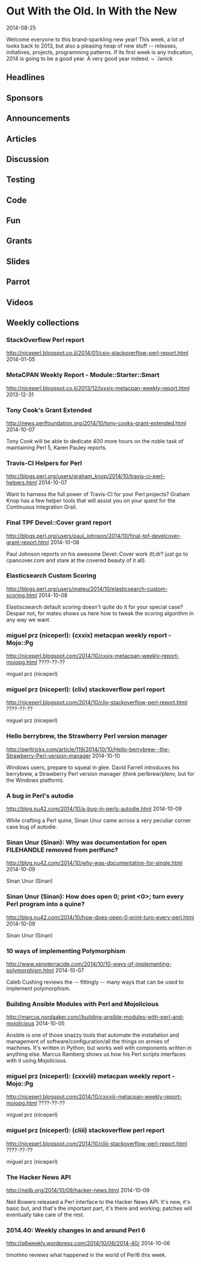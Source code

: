 # Out With the Old. In With the New
2014-08-25

Welcome everyone to this brand-sparkling new year! This week,
a lot of looks back to 2013, but also a pleasing heap of new stuff -- releases,
initiatives, projects, programming patterns. If its first week is any
indication, 2014 is going to be a good year. A very good year indeed. ~ `/anick

## Headlines

## Sponsors

## Announcements

## Articles

## Discussion

## Testing

## Code

## Fun

## Grants

## Slides

## Parrot

## Videos

## Weekly collections

### StackOverflow Perl report
http://niceperl.blogspot.co.il/2014/01/cxiv-stackoverflow-perl-report.html
2014-01-05


### MetaCPAN Weekly Report - Module::Starter::Smart
http://niceperl.blogspot.co.il/2013/12/lxxxix-metacpan-weekly-report.html
2013-12-31


### Tony Cook's Grant Extended
http://news.perlfoundation.org/2014/10/tony-cooks-grant-extended.html
2014-10-07

Tony Cook will be able to dedicate 400 more hours on the noble task of
maintaining Perl 5, Karen Pauley reports.

### Travis-CI Helpers for Perl
http://blogs.perl.org/users/graham_knop/2014/10/travis-ci-perl-helpers.html
2014-10-07

Want to harness the full power of Travis-CI for your Perl projects? Graham Knop has
a few helper tools that will assist you on your quest for the Continuous
Integration Grail.

### Final TPF Devel::Cover grant report
http://blogs.perl.org/users/paul_johnson/2014/10/final-tpf-develcover-grant-report.html
2014-10-08

Paul Johnson reports on his awesome Devel::Cover work (tl;dr? just go to cpancover.com and stare at the covered beauty of it all).

### Elasticsearch Custom Scoring
http://blogs.perl.org/users/mateu/2014/10/elasticsearch-custom-scoring.html
2014-10-08

Elastiscsearch default scoring doesn't quite do it for your special case?
Despair not, for mateu shows us here how to tweak the scoring algorithm
in any way we want.

### miguel prz (niceperl): (cxxix) metacpan weekly report - Mojo::Pg
http://niceperl.blogspot.com/2014/10/cxxix-metacpan-weekly-report-mojopg.html
????-??-??

miguel prz (niceperl)

### miguel prz (niceperl): (cliv) stackoverflow perl report
http://niceperl.blogspot.com/2014/10/cliv-stackoverflow-perl-report.html
????-??-??

miguel prz (niceperl)

###  Hello berrybrew, the Strawberry Perl version manager
http://perltricks.com/article/119/2014/10/10/Hello-berrybrew--the-Strawberry-Perl-version-manager
2014-10-10

Windows users, prepare to squeal in glee. David Farrell introduces his
berrybrew, a Strawberry Perl version manager (think perlbrew/plenv, but for
the Windows platform).

###  A bug in Perl's autodie
http://blog.nu42.com/2014/10/a-bug-in-perls-autodie.html
2014-10-09

While crafting a Perl quine, Sinan Unur came across a very peculiar corner
case bug of autodie.


### Sinan Unur (Sinan): Why was documentation for open FILEHANDLE removed from perlfunc?
http://blog.nu42.com/2014/10/why-was-documentation-for-single.html
2014-10-09

Sinan Unur (Sinan)

### Sinan Unur (Sinan): How does open 0; print <0>; turn every Perl program into a quine?
http://blog.nu42.com/2014/10/how-does-open-0-print-turn-every-perl.html
2014-10-09

Sinan Unur (Sinan)

###  10 ways of implementing Polymorphism
http://www.xenoterracide.com/2014/10/10-ways-of-implementing-polymorphism.html
2014-10-07

Caleb Cushing reviews the -- fittingly -- many ways that can be used to implement polymorphism.


###  Building Ansible Modules with Perl and Mojolicious
http://marcus.nordaaker.com//building-ansible-modules-with-perl-and-mojolicious
2014-10-05

Ansible is one of those snazzy tools that automate the installation and
management of software/configuration/all the things on armies of machines.
It's written in Python, but works well with components written in anything
else.  Marcus Ramberg shows us how his Perl scripts interfaces with it using 
Mojolicious.


### miguel prz (niceperl): (cxxviii) metacpan weekly report - Mojo::Pg
http://niceperl.blogspot.com/2014/10/cxxviii-metacpan-weekly-report-mojopg.html
????-??-??

miguel prz (niceperl)

### miguel prz (niceperl): (cliii) stackoverflow perl report
http://niceperl.blogspot.com/2014/10/cliii-stackoverflow-perl-report.html
????-??-??

miguel prz (niceperl)


### The Hacker News API
http://neilb.org/2014/10/09/hacker-news.html
2014-10-09

Neil Bowers released a Perl interface to the Hacker News API. It's new, it's
basic but, and that's the important part, it's there and working; patches
will eventually take care of the rest.



### 2014.40: Weekly changes in and around Perl 6
http://p6weekly.wordpress.com/2014/10/06/2014-40/
2014-10-06

timotimo reviews what happened in the world of Perl6 this week.

